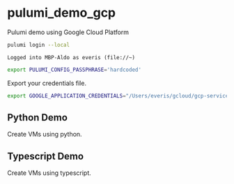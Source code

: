 # pulumi_demo_gcp

Pulumi demo using Google Cloud Platform

```sh
pulumi login --local
```

```console
Logged into MBP-Aldo as everis (file://~)
```

```sh
export PULUMI_CONFIG_PASSPHRASE='hardcoded'
```

Export your credentials file.

```sh
export GOOGLE_APPLICATION_CREDENTIALS="/Users/everis/gcloud/gcp-service-account.json"
```

## Python Demo

Create VMs using python.

## Typescript Demo

Create VMs using typescript.
